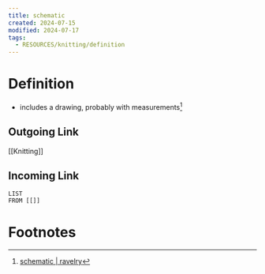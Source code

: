 ```yaml
---
title: schematic
created: 2024-07-15
modified: 2024-07-17
tags:
  - RESOURCES/knitting/definition
---
```

# Definition
- includes a drawing, probably with measurements[^1]
## Outgoing Link
[[Knitting]]
## Incoming Link
```dataview
LIST
FROM [[]]
```
# Footnotes

[^1]: [schematic | ravelry](https://www.ravelry.com/patterns/attributes/schematic "includes a drawing, probably with measurements")
